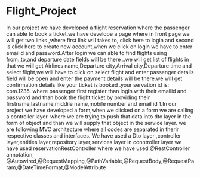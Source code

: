 # Flight_Project
In our project we have developed a flight reservation  where the passenger can able to book a ticket.we have  develope a  page where in front page we will get two links ,where  first link will takes to, click here to login and second is click here to create new account,when we click on login we have to enter emailid and password.After login we can able to find flights using from:,to,and departure date fields will be there ..we will get list of flights in that we will get Airlines name,Departure city,Arrival city,Departure time and select flight,we will have to click on select flight and enter passenger details  field will be open  and enter the payment details will be there.we will get confirmation details like your ticket is booked .your servation id is: com.1235.
where passenger first register than login with their emailid and password and than book the flight ticket by providing their firstname,lastname,middile name,mobile number and email id
1.In our project we have developed a form,when we clicked on a form we are calling a controller layer. where we are trying to push that data into dto layer in the form of object and than we will supply that object in the service layer.
we are following MVC architecture where all codes are separated in therir respective classes and interfaces.
We have used a Dto layer ,controller layer,entities layer,repository layer,services layer in conntroller layer we have used reservationRestController where we have used @RestController annotation,
@Autowired,@RequestMapping,@PathVariable,@RequestBody,@RequestParam,@DateTimeFormat,@ModelAttribute
